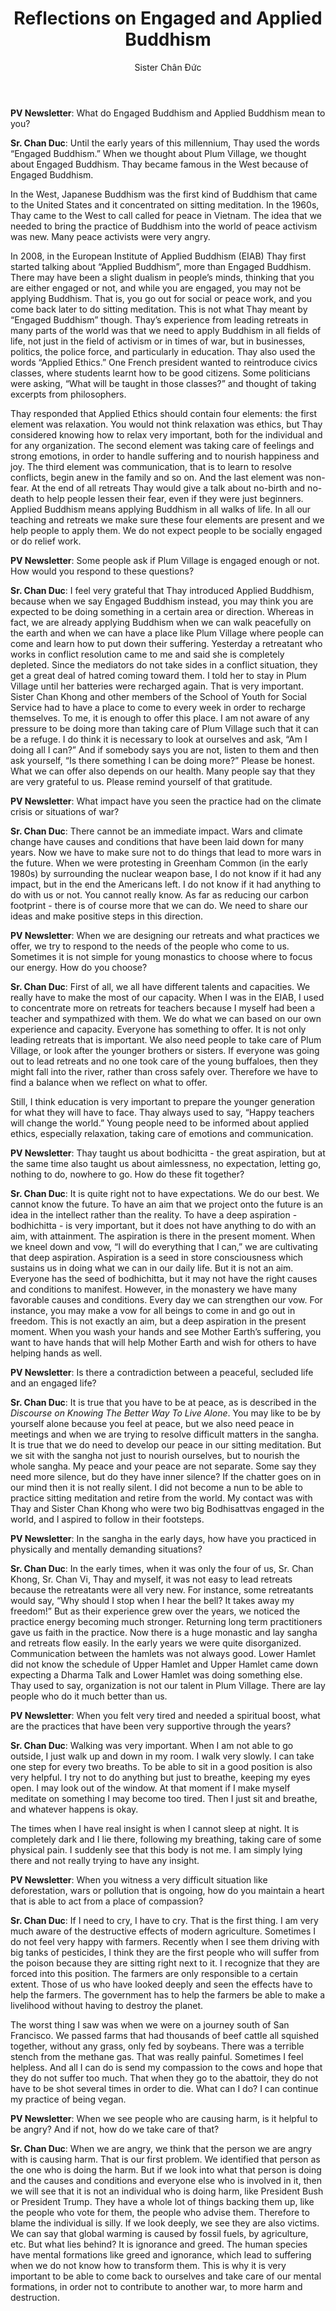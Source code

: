 ﻿---
title: Reflections on Engaged and Applied Buddhism
author: Sister Chân Đức
---

<!-- Interview with Sister Chan Duc, 6.11.2022 -->

**PV Newsletter**: What do Engaged Buddhism and Applied Buddhism mean to you?

**Sr. Chan Duc**: Until the early years of this millennium, Thay used the words “Engaged Buddhism.” When we thought about Plum Village, we thought about Engaged Buddhism. Thay became famous in the West because of Engaged Buddhism. 

In the West, Japanese Buddhism was the first kind of Buddhism that came to the United States and it concentrated on sitting meditation. In the 1960s, Thay came to the West to call called for peace in Vietnam. The idea that we needed to bring the practice of Buddhism into the world of peace activism was new. Many peace activists were very angry. 

In 2008, in the European Institute of Applied Buddhism (EIAB) Thay first started talking about “Applied Buddhism”, more than Engaged Buddhism. There may have been a slight dualism in people’s minds, thinking that you are either engaged or not, and while you are engaged, you may not be applying Buddhism. That is, you go out for social or peace work, and you come back later to do sitting meditation. This is not what Thay meant by “Engaged Buddhism” though. Thay’s experience from leading retreats in many parts of the world was that we need to apply Buddhism in all fields of life, not just in the field of activism or in times of war, but in businesses, politics, the police force, and particularly in education.
Thay also used the words “Applied Ethics.” One French president wanted to reintroduce civics classes, where students learnt how to be good citizens. Some politicians were asking, “What will be taught in those classes?” and thought of taking excerpts from philosophers. 

Thay responded that Applied Ethics should contain four elements: the first element was relaxation. You would not think relaxation was ethics, but Thay considered knowing how to relax very important, both for the individual and for any organization. The second element was taking care of feelings and strong emotions, in order to handle suffering and to nourish happiness and joy. The third element was communication, that is to learn to resolve conflicts, begin anew in the family and so on. And the last element was non-fear. At the end of all retreats Thay would give a talk about no-birth and no-death to help people lessen their fear, even if they were just beginners. Applied Buddhism means applying Buddhism in all walks of life. In all our teaching and retreats we make sure these four elements are present and we help people to apply them. We do not expect people to be socially engaged or do relief work.

**PV Newsletter**: Some people ask if Plum Village is engaged enough or not. How would you respond to these questions?

**Sr. Chan Duc**: I feel very grateful that Thay introduced Applied Buddhism, because when we say Engaged Buddhism instead, you may think you are expected to be doing something in a certain area or direction. Whereas in fact, we are already applying Buddhism when we can walk peacefully on the earth and when we can have a place like Plum Village where people can come and learn how to put down their suffering.
Yesterday a retreatant who works in conflict resolution came to me and said she is completely depleted. Since the mediators do not take sides in a conflict situation, they get a great deal of hatred coming toward them. I told her to stay in Plum Village until her batteries were recharged again. That is very important. Sister Chan Khong and other members of the School of Youth for Social Service had to have a place to come to every week in order to recharge themselves. To me, it is enough to offer this place. I am not aware of any pressure to be doing more than taking care of Plum Village such that it can be a refuge. I do think it is necessary to look at ourselves and ask, “Am I doing all I can?” And if somebody says you are not, listen to them and then ask yourself, “Is there something I can be doing more?” Please be honest. What we can offer also depends on our health. Many people say that they are very grateful to us. Please remind yourself of that gratitude.

**PV Newsletter**: What impact have you seen the practice had on the climate crisis or situations of war?

**Sr. Chan Duc**: There cannot be an immediate impact. Wars and climate change have causes and conditions that have been laid down for many years. Now we have to make sure not to do things that lead to more wars in the future. When we were protesting in Greenham Common (in the early 1980s) by surrounding the nuclear weapon base, I do not know if it had any impact, but in the end the Americans left. I do not know if it had anything to do with us or not. You cannot really know.
As far as reducing our carbon footprint - there is of course more that we can do. We need to share our ideas and make positive steps in this direction.

**PV Newsletter**: When we are designing our retreats and what practices we offer, we try to respond to the needs of the people who come to us. Sometimes it is not simple for young monastics to choose where to focus our energy. How do you choose?

**Sr. Chan Duc**: First of all, we all have different talents and capacities. We really have to make the most of our capacity. When I was in the EIAB, I used to concentrate more on retreats for teachers because I myself had been a teacher and sympathized with them. We do what we can based on our own experience and capacity. Everyone has something to offer. It is not only leading retreats that is important. We also need people to take care of Plum Village, or look after the younger brothers or sisters. If everyone was going out to lead retreats and no one took care of the young buffaloes, then they might fall into the river, rather than cross safely over. Therefore we have to find a balance when we reflect on what to offer. 

Still, I think education is very important to prepare the younger generation for what they will have to face. Thay always used to say, “Happy teachers will change the world.” Young people need to be informed about applied ethics, especially relaxation, taking care of emotions and communication. 

**PV Newsletter**: Thay taught us about bodhicitta - the great aspiration, but at the same time also taught us about aimlessness, no expectation, letting go, nothing to do, nowhere to go. How do these fit together?

**Sr. Chan Duc**: It is quite right not to have expectations. We do our best. We cannot know the future. To have an aim that we project onto the future is an idea in the intellect rather than the reality. To have a deep aspiration - bodhichitta - is very important, but it does not have anything to do with an aim, with attainment. The aspiration is there in the present moment. When we kneel down and vow, “I will do everything that I can,” we are cultivating that deep aspiration. Aspiration is a seed in store consciousness which sustains us in doing what we can in our daily life. But it is not an aim. Everyone has the seed of bodhichitta, but it may not have the right causes and conditions to manifest. However, in the monastery we have many favorable causes and conditions. Every day we can strengthen our vow. For instance, you may make a vow for all beings to come in and go out in freedom. This is not exactly an aim, but a deep aspiration in the present moment. When you wash your hands and see Mother Earth’s suffering, you want to have hands that will help Mother Earth and wish for others to have helping hands as well.

**PV Newsletter**: Is there a contradiction between a peaceful, secluded life and an engaged life?

**Sr. Chan Duc**: It is true that you have to be at peace, as is described in the *Discourse on Knowing The Better Way To Live Alone*. You may like to be by yourself alone because you feel at peace, but we also need peace in meetings and when we are trying to resolve difficult matters in the sangha. It is true that we do need to develop our peace in our sitting meditation. But we sit with the sangha not just to nourish ourselves, but to nourish the whole sangha. My peace and your peace are not separate. Some say they need more silence, but do they have inner silence? If the chatter goes on in our mind then it is not really silent.
I did not become a nun to be able to practice sitting meditation and retire from the world. My contact was with Thay and Sister Chan Khong who were two big Bodhisattvas engaged in the world, and I aspired to follow in their footsteps.

**PV Newsletter**: In the sangha in the early days, how have you practiced in physically and mentally demanding situations?

**Sr. Chan Duc**: In the early times, when it was only the four of us, Sr. Chan Khong, Sr. Chan Vi, Thay and myself, it was not easy to lead retreats because the retreatants were all very new. For instance, some retreatants would say, “Why should I stop when I hear the bell? It takes away my freedom!” But as their experience grew over the years, we noticed the practice energy becoming much stronger. Returning long term practitioners gave us faith in the practice. Now there is a huge monastic and lay sangha and retreats flow easily. In the early years we were quite disorganized. Communication between the hamlets was not always good. Lower Hamlet did not know the schedule of Upper Hamlet and Upper Hamlet came down expecting a Dharma Talk and Lower Hamlet was doing something else. Thay used to say, organization is not our talent in Plum Village. There are lay people who do it much better than us.

**PV Newsletter**: When you felt very tired and needed a spiritual boost, what are the practices that have been very supportive through the years?

**Sr. Chan Duc**: Walking was very important. When I am not able to go outside, I just walk up and down in my room. I walk very slowly. I can take one step for every  two breaths. To be able to sit in a good position is also very helpful. I try not to do anything but just to breathe, keeping my eyes open. I may look out of the window. At that moment if I make myself meditate on something I may become too tired. Then I just sit and breathe, and whatever happens is okay. 

The times when I have real insight is when I cannot sleep at night. It is completely dark and I lie there, following my breathing, taking care of some physical pain. I suddenly see that this body is not me. I am simply lying there and not really trying to have any insight.

**PV Newsletter**: When you witness a very difficult situation like deforestation, wars or pollution that is ongoing, how do you maintain a heart that is able to act from a place of compassion?

**Sr. Chan Duc**: If I need to cry, I have to cry. That is the first thing. I am very much aware of the destructive effects of modern agriculture. Sometimes I do not feel very happy with farmers. Recently when I see them driving with big tanks of pesticides, I think they are the first people who will suffer from the poison because they are sitting right next to it. I recognize that they are forced into this position. The farmers are only responsible to a certain extent. Those of us who have looked deeply and seen the effects have to help the farmers. The government has to help the farmers be able to make a livelihood without having to destroy the planet. 

The worst thing I saw was when we were on a journey south of San Francisco. We passed farms that had thousands of beef cattle all squished together, without any grass, only fed by soybeans. There was a terrible stench from the methane gas. That was really painful. Sometimes I feel helpless. And all I can do is send my compassion to the cows and hope that they do not suffer too much. That when they go to the abattoir, they do not have to be shot several times in order to die. What can I do? I can continue my practice of being vegan.

**PV Newsletter**: When we see people who are causing harm, is it helpful to be angry? And if not, how do we take care of that?

**Sr. Chan Duc**: When we are angry, we think that the person we are angry with is causing harm. That is our first problem. We identified that person as the one who is doing the harm. But if we look into what that person is doing and the causes and conditions and everyone else who is involved in it, then we will see that it is not an individual who is doing harm, like President Bush or President Trump. They have a whole lot of things backing them up, like the people who vote for them, the people who advise them. Therefore to blame the individual is silly. If we look deeply, we see they are also victims. We can say that global warming is caused by fossil fuels, by agriculture, etc. But what lies behind? It is ignorance and greed. The human species have mental formations like greed and ignorance, which lead to suffering when we do not know how to transform them. This is why it is very important to be able to come back to ourselves and take care of our mental formations, in order not to contribute to another war, to more harm and destruction.